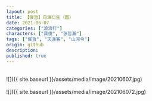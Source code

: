 ```yaml
---
layout: post
title: 【俊哲】舟泯衍生（图）
date: 2021-06-07
categories: ["浪浪钉"]
characters: ["龚俊", "张哲瀚"]
tags: ["俊哲", "天涯客", "山河令"]
origin: github
description: 
published: true
---
```


<br>
![]({{ site.baseurl }}/assets/media/image/20210607.jpg)
<br><br>
![]({{ site.baseurl }}/assets/media/image/202106072.jpg)
